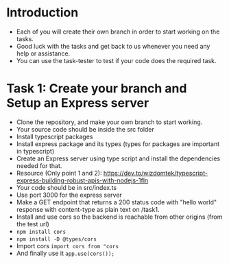 # Introduction
- Each of you will create their own branch in order to start working on the tasks.
- Good luck with the tasks and get back to us whenever you need any help or assistance.
- You can use the task-tester to test if your code does the required task.

# Task 1: Create your branch and Setup an Express server
- Clone the repository, and make your own branch to start working.
- Your source code should be inside the src folder
- Install typescript packages
- Install express package and its types (types for packages are important in typescript)
- Create an Express server using type script and install the dependencies needed for that.
- Resource (Only point 1 and 2): https://dev.to/wizdomtek/typescript-express-building-robust-apis-with-nodejs-1fln
- Your code should be in src/index.ts
- Use port 3000 for the express server
- Make a GET endpoint that returns a 200 status code with "hello world" response with content-type as plain text on /task1.
- Install and use cors so the backend is reachable from other origins (from the test url)
- `npm install cors`
- `npm install -D @types/cors`
- Import cors `import cors from "cors`
- And finally use it `app.use(cors());`